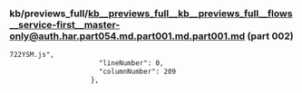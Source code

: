 ### kb/previews_full/kb__previews_full__kb__previews_full__flows__service-first__master-only@auth.har.part054.md.part001.md.part001.md (part 002)

```md
722YSM.js",
                      "lineNumber": 0,
                      "columnNumber": 209
                    },
       
```

```
